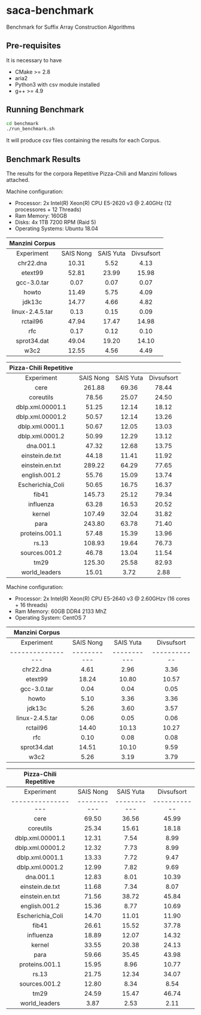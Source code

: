 # saca-benchmark
Benchmark for Suffix Array Construction Algorithms


## Pre-requisites 

It is necessary to have
- CMake >= 2.8
- aria2 
- Python3 with csv module installed
- g++ >= 4.9
  
## Running Benchmark

```sh
cd benchmark
./run_benchmark.sh
```

It will produce csv files containing the results for each Corpus.


## Benchmark Results

The results for the corpora Repetitive Pizza-Chili and Manzini follows attached.

Machine configuration:
- Processor: 2x Intel(R) Xeon(R) CPU E5-2620 v3 @ 2.40GHz (12 processores + 12 Threads)
- Ram Memory: 160GB  
- Disks: 4x 1TB 7200 RPM (Raid 5)
- Operating Systems: Ubuntu 18.04


|  Manzini Corpus |           |           |            |
|:---------------:|:---------:|:---------:|:----------:|
| Experiment      | SAIS Nong | SAIS Yuta | Divsufsort |
| chr22.dna       |   10.31   |    5.52   |    4.13    |
| etext99         |   52.81   |   23.99   |    15.98   |
| gcc-3.0.tar     |    0.07   |    0.07   |    0.07    |
| howto           |   11.49   |    5.75   |    4.09    |
| jdk13c          |   14.77   |    4.66   |    4.82    |
| linux-2.4.5.tar |    0.13   |    0.15   |    0.09    |
| rctail96        |   47.94   |   17.47   |    14.98   |
| rfc             |    0.17   |    0.12   |    0.10    |
| sprot34.dat     |   49.04   |   19.20   |    14.10   |
| w3c2            |   12.55   |    4.56   |    4.49    |


| Pizza-Chili Repetitive |           |           |            |
|:----------------------:|:---------:|:---------:|:----------:|
| Experiment             | SAIS Nong | SAIS Yuta | Divsufsort |
| cere                   |   261.88  |   69.36   |    78.44   |
| coreutils              |   78.56   |   25.07   |    24.50   |
| dblp.xml.00001.1       |   51.25   |   12.14   |    18.12   |
| dblp.xml.00001.2       |   50.57   |   12.14   |    13.26   |
| dblp.xml.0001.1        |   50.67   |   12.05   |    13.03   |
| dblp.xml.0001.2        |   50.99   |   12.29   |    13.12   |
| dna.001.1              |   47.32   |   12.68   |    13.75   |
| einstein.de.txt        |   44.18   |   11.41   |    11.92   |
| einstein.en.txt        |   289.22  |   64.29   |    77.65   |
| english.001.2          |   55.76   |   15.09   |    13.74   |
| Escherichia_Coli       |   50.65   |   16.75   |    16.37   |
| fib41                  |   145.73  |   25.12   |    79.34   |
| influenza              |   63.28   |   16.53   |    20.52   |
| kernel                 |   107.49  |   32.04   |    31.82   |
| para                   |   243.80  |   63.78   |    71.40   |
| proteins.001.1         |   57.48   |   15.39   |    13.96   |
| rs.13                  |   108.93  |   19.64   |    76.73   |
| sources.001.2          |   46.78   |   13.04   |    11.54   |
| tm29                   |   125.30  |   25.58   |    82.93   |
| world_leaders          |   15.01   |    3.72   |    2.88    |



Machine configuration:
- Processor: 2x Intel(R) Xeon(R) CPU E5-2640 v3 @ 2.60GHzv (16 cores + 16 threads)
- Ram Memory: 60GB DDR4 2133 MhZ  
- Operating System: CentOS 7




|  Manzini Corpus |           |           |            |
|:---------------:|:---------:|:---------:|:----------:|
| Experiment      | SAIS Nong | SAIS Yuta | Divsufsort |
|-----------------|-----------|-----------|------------|
| chr22.dna       | 4.61      | 2.96      | 3.36       |
| etext99         | 18.24     | 10.80     | 10.57      |
| gcc-3.0.tar     | 0.04      | 0.04      | 0.05       |
| howto           | 5.10      | 3.36      | 3.36       |
| jdk13c          | 5.26      | 3.60      | 3.57       |
| linux-2.4.5.tar | 0.06      | 0.05      | 0.06       |
| rctail96        | 14.40     | 10.13     | 10.27      |
| rfc             | 0.10      | 0.08      | 0.08       |
| sprot34.dat     | 14.51     | 10.10     | 9.59       |
| w3c2            | 5.26      | 3.19      | 3.79       |



| Pizza-Chili Repetitive |           |           |            |
|:----------------------:|:---------:|:---------:|:----------:|
| Experiment       | SAIS Nong | SAIS Yuta | Divsufsort |
|------------------|-----------|-----------|------------|
| cere             | 69.50     | 36.56     | 45.99      |
| coreutils        | 25.34     | 15.61     | 18.18      |
| dblp.xml.00001.1 | 12.31     | 7.54      | 8.99       |
| dblp.xml.00001.2 | 12.32     | 7.73      | 8.99       |
| dblp.xml.0001.1  | 13.33     | 7.72      | 9.47       |
| dblp.xml.0001.2  | 12.99     | 7.82      | 9.69       |
| dna.001.1        | 12.83     | 8.01      | 10.39      |
| einstein.de.txt  | 11.68     | 7.34      | 8.07       |
| einstein.en.txt  | 71.56     | 38.72     | 45.84      |
| english.001.2    | 15.36     | 8.77      | 10.69      |
| Escherichia_Coli | 14.70     | 11.01     | 11.90      |
| fib41            | 26.61     | 15.52     | 37.78      |
| influenza        | 18.89     | 12.07     | 14.32      |
| kernel           | 33.55     | 20.38     | 24.13      |
| para             | 59.66     | 35.45     | 43.98      |
| proteins.001.1   | 15.95     | 8.96      | 10.77      |
| rs.13            | 21.75     | 12.34     | 34.07      |
| sources.001.2    | 12.80     | 8.34      | 8.54       |
| tm29             | 24.59     | 15.47     | 46.74      |
| world_leaders    | 3.87      | 2.53      | 2.11       |